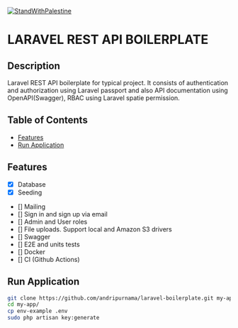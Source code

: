 [![StandWithPalestine](https://github.com/Safouene1/support-palestine-banner/blob/master/StandWithPalestine.svg)](https://github.com/Safouene1/support-palestine-banner)

# LARAVEL REST API BOILERPLATE

## Description <!-- omit in toc -->

Laravel REST API boilerplate for typical project. It consists of authentication and authorization using Laravel passport and also API documentation using OpenAPI(Swagger), RBAC using Laravel spatie permission.

## Table of Contents <!-- omit in toc -->

-   [Features](#features)
-   [Run Application](#Run-application)

## Features

-   [x] Database
-   [x] Seeding
-   [] Mailing
-   [] Sign in and sign up via email
-   [] Admin and User roles
-   [] File uploads. Support local and Amazon S3 drivers
-   [] Swagger
-   [] E2E and units tests
-   [] Docker
-   [] CI (Github Actions)

## Run Application

```bash
git clone https://github.com/andripurnama/laravel-boilerplate.git my-app
cd my-app/
cp env-example .env
sudo php artisan key:generate
```
